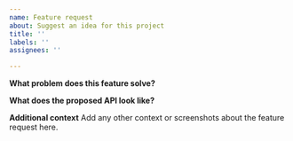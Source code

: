 ```yaml
---
name: Feature request
about: Suggest an idea for this project
title: ''
labels: ''
assignees: ''

---
```


<!--
BUGS: Please use this template.

The issue list is reserved exclusively for bug reports and feature requests. That means we do not accept usage questions. If you open an issue that does not conform to the requirements, it will be closed immediately.
-->

**What problem does this feature solve?**

<!-- 
Explain your use case, context, and rationale behind this feature request. More importantly, what is the end user experience you are trying to build that led to the need for this feature?
-->

**What does the proposed API look like?**

<!-- 
Describe how you propose to solve the problem and provide code samples of how the API would work once implemented. Note that you can use Markdown to format your code blocks.
-->

**Additional context**
Add any other context or screenshots about the feature request here.
